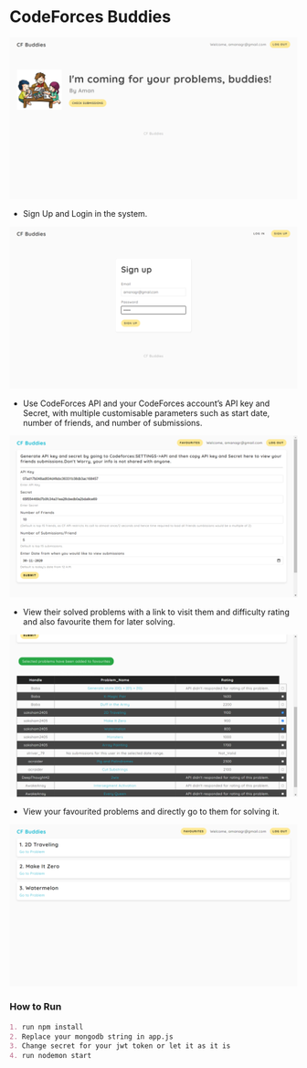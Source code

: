 # CodeForces Buddies

![Codeforces Buddies](public/Home.png)

- Sign Up and Login in the system.

![Codeforces Buddies](public/Sign_Up.png)

- Use CodeForces API and your CodeForces account’s API key and Secret, with multiple customisable parameters such as start date, number of friends, and number of submissions.

![Codeforces Buddies](public/Submissions.png)

- View their solved problems with a link to visit them and difficulty rating and also favourite them for later solving.

![Codeforces Buddies](public/Checkbox.png)

- View your favourited problems and directly go to them for solving it.

![Codeforces Buddies](public/Favourites.png)

### How to Run 

```markdown
1. run npm install
2. Replace your mongodb string in app.js
3. Change secret for your jwt token or let it as it is
4. run nodemon start
```
 

